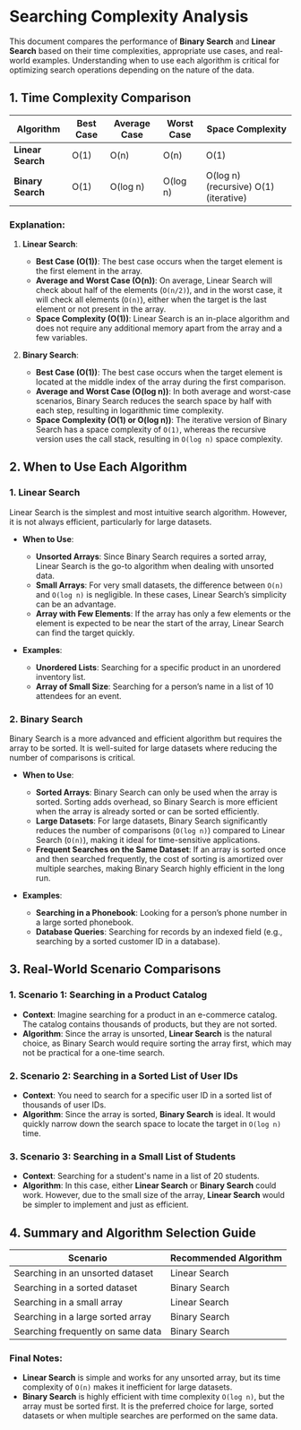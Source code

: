 # Searching Complexity Analysis

This document compares the performance of **Binary Search** and **Linear Search** based on their time complexities, appropriate use cases, and real-world examples. Understanding when to use each algorithm is critical for optimizing search operations depending on the nature of the data.

## 1. Time Complexity Comparison

| Algorithm       | Best Case      | Average Case     | Worst Case      | Space Complexity |
|-----------------|----------------|------------------|-----------------|------------------|
| **Linear Search**| O(1)           | O(n)             | O(n)            | O(1)             |
| **Binary Search**| O(1)           | O(log n)         | O(log n)        | O(log n) (recursive) O(1) (iterative)|

### Explanation:

1. **Linear Search**:
   - **Best Case (O(1))**: The best case occurs when the target element is the first element in the array.
   - **Average and Worst Case (O(n))**: On average, Linear Search will check about half of the elements (`O(n/2)`), and in the worst case, it will check all elements (`O(n)`), either when the target is the last element or not present in the array.
   - **Space Complexity (O(1))**: Linear Search is an in-place algorithm and does not require any additional memory apart from the array and a few variables.

2. **Binary Search**:
   - **Best Case (O(1))**: The best case occurs when the target element is located at the middle index of the array during the first comparison.
   - **Average and Worst Case (O(log n))**: In both average and worst-case scenarios, Binary Search reduces the search space by half with each step, resulting in logarithmic time complexity.
   - **Space Complexity (O(1) or O(log n))**: The iterative version of Binary Search has a space complexity of `O(1)`, whereas the recursive version uses the call stack, resulting in `O(log n)` space complexity.

## 2. When to Use Each Algorithm

### 1. **Linear Search**

Linear Search is the simplest and most intuitive search algorithm. However, it is not always efficient, particularly for large datasets.

- **When to Use**:
  - **Unsorted Arrays**: Since Binary Search requires a sorted array, Linear Search is the go-to algorithm when dealing with unsorted data.
  - **Small Arrays**: For very small datasets, the difference between `O(n)` and `O(log n)` is negligible. In these cases, Linear Search’s simplicity can be an advantage.
  - **Array with Few Elements**: If the array has only a few elements or the element is expected to be near the start of the array, Linear Search can find the target quickly.

- **Examples**:
  - **Unordered Lists**: Searching for a specific product in an unordered inventory list.
  - **Array of Small Size**: Searching for a person’s name in a list of 10 attendees for an event.

### 2. **Binary Search**

Binary Search is a more advanced and efficient algorithm but requires the array to be sorted. It is well-suited for large datasets where reducing the number of comparisons is critical.

- **When to Use**:
  - **Sorted Arrays**: Binary Search can only be used when the array is sorted. Sorting adds overhead, so Binary Search is more efficient when the array is already sorted or can be sorted efficiently.
  - **Large Datasets**: For large datasets, Binary Search significantly reduces the number of comparisons (`O(log n)`) compared to Linear Search (`O(n)`), making it ideal for time-sensitive applications.
  - **Frequent Searches on the Same Dataset**: If an array is sorted once and then searched frequently, the cost of sorting is amortized over multiple searches, making Binary Search highly efficient in the long run.

- **Examples**:
  - **Searching in a Phonebook**: Looking for a person’s phone number in a large sorted phonebook.
  - **Database Queries**: Searching for records by an indexed field (e.g., searching by a sorted customer ID in a database).

## 3. Real-World Scenario Comparisons

### 1. **Scenario 1: Searching in a Product Catalog**
   - **Context**: Imagine searching for a product in an e-commerce catalog. The catalog contains thousands of products, but they are not sorted.
   - **Algorithm**: Since the array is unsorted, **Linear Search** is the natural choice, as Binary Search would require sorting the array first, which may not be practical for a one-time search.

### 2. **Scenario 2: Searching in a Sorted List of User IDs**
   - **Context**: You need to search for a specific user ID in a sorted list of thousands of user IDs.
   - **Algorithm**: Since the array is sorted, **Binary Search** is ideal. It would quickly narrow down the search space to locate the target in `O(log n)` time.

### 3. **Scenario 3: Searching in a Small List of Students**
   - **Context**: Searching for a student's name in a list of 20 students.
   - **Algorithm**: In this case, either **Linear Search** or **Binary Search** could work. However, due to the small size of the array, **Linear Search** would be simpler to implement and just as efficient.

## 4. Summary and Algorithm Selection Guide

| Scenario                          | Recommended Algorithm  |
|------------------------------------|------------------------|
| Searching in an unsorted dataset   | Linear Search          |
| Searching in a sorted dataset      | Binary Search          |
| Searching in a small array         | Linear Search          |
| Searching in a large sorted array  | Binary Search          |
| Searching frequently on same data  | Binary Search          |

### Final Notes:
- **Linear Search** is simple and works for any unsorted array, but its time complexity of `O(n)` makes it inefficient for large datasets.
- **Binary Search** is highly efficient with time complexity `O(log n)`, but the array must be sorted first. It is the preferred choice for large, sorted datasets or when multiple searches are performed on the same data.

